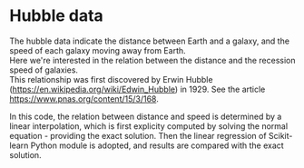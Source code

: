 # Hubble data

The hubble data indicate the distance between Earth and a galaxy, and the speed of each galaxy moving away from Earth.<br>
Here we're interested in the relation between the distance and the recession speed of galaxies.<br>
This relationship was first discovered by Erwin Hubble (https://en.wikipedia.org/wiki/Edwin_Hubble) in 1929. See the article https://www.pnas.org/content/15/3/168.

In this code, the relation between distance and speed is determined by a linear interpolation, which is first explicity computed by solving the normal equation - providing the exact solution. Then the linear regression of Scikit-learn Python module is adopted, and results are compared with the exact solution.


